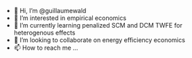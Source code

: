 - 👋 Hi, I’m @guillaumewald
- 👀 I’m interested in empirical economics
- 🌱 I’m currently learning penalized SCM and DCM TWFE for heterogenous effects
- 💞️ I’m looking to collaborate on energy efficiency economics
- 📫 How to reach me ...

<!---
guillaumewald/guillaumewald is a ✨ special ✨ repository because its `README.md` (this file) appears on your GitHub profile.
You can click the Preview link to take a look at your changes.
--->
